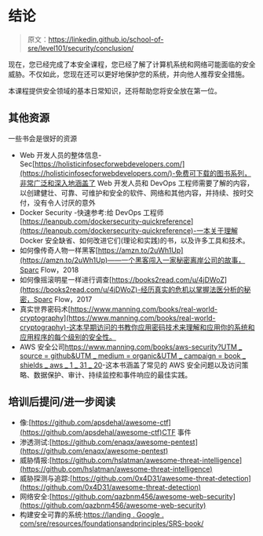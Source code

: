 # 结论

> 原文：<https://linkedin.github.io/school-of-sre/level101/security/conclusion/>

现在，您已经完成了本安全课程，您已经了解了计算机系统和网络可能面临的安全威胁。不仅如此，您现在还可以更好地保护您的系统，并向他人推荐安全措施。

本课程提供安全领域的基本日常知识，还将帮助您将安全放在第一位。

## 其他资源

一些书会是很好的资源

*   Web 开发人员的整体信息-Sec[https://holisticinfosecforwebdevelopers.com/](https://holisticinfosecforwebdevelopers.com/)-免费可下载的图书系列，非常广泛和深入地涵盖了 Web 开发人员和 DevOps 工程师需要了解的内容，以创建健壮、可靠、可维护和安全的软件、网络和其他内容，并持续、按时交付，没有令人讨厌的意外
*   Docker Security -快速参考:给 DevOps 工程师[https://leanpub.com/dockersecurity-quickreference](https://leanpub.com/dockersecurity-quickreference)-一本关于理解 Docker 安全缺省、如何改进它们(理论和实践)的书，以及许多工具和技术。
*   如何像传奇人物一样黑客[https://amzn.to/2uWh1Up](https://amzn.to/2uWh1Up)——一个黑客闯入一家秘密离岸公司的故事，Sparc Flow，2018
*   如何像摇滚明星一样进行调查[https://books2read.com/u/4jDWoZ](https://books2read.com/u/4jDWoZ)-经历真实的危机以掌握法医分析的秘密，Sparc Flow，2017
*   真实世界密码术[https://www.manning.com/books/real-world-cryptography](https://www.manning.com/books/real-world-cryptography)-这本早期访问的书教你应用密码技术来理解和应用你的系统和应用程序的每个级别的安全性。
*   AWS 安全公司[https://www.manning.com/books/aws-security?UTM _ source = github&UTM _ medium = organic&UTM _ campaign = book _ shields _ aws _ 1 _ 31 _ 20](https://www.manning.com/books/aws-security?utm_source=github&utm_medium=organic&utm_campaign=book_shields_aws_1_31_20)-这本书涵盖了常见的 AWS 安全问题以及访问策略、数据保护、审计、持续监控和事件响应的最佳实践。

## 培训后提问/进一步阅读

*   像:[https://github.com/apsdehal/awesome-ctf](https://github.com/apsdehal/awesome-ctf)CTF 事件
*   渗透测试:[https://github.com/enaqx/awesome-pentest](https://github.com/enaqx/awesome-pentest)
*   威胁情报:[https://github.com/hslatman/awesome-threat-intelligence](https://github.com/hslatman/awesome-threat-intelligence)
*   威胁探测与追踪:[https://github.com/0x4D31/awesome-threat-detection](https://github.com/0x4D31/awesome-threat-detection)
*   网络安全:[https://github.com/qazbnm456/awesome-web-security](https://github.com/qazbnm456/awesome-web-security)
*   构建安全可靠的系统:[https://landing . Google . com/sre/resources/foundationsandprinciples/SRS-book/](https://landing.google.com/sre/resources/foundationsandprinciples/srs-book/)